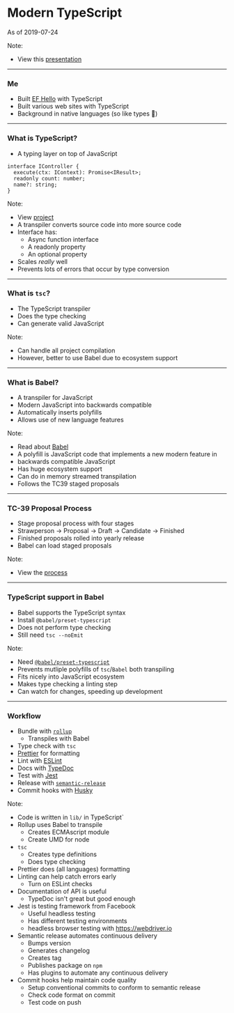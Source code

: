 # Modern TypeScript

As of 2019-07-24

Note:

- View this [presentation][presentation]

---

### Me

- Built [EF Hello](https://www.efhello.com/) with TypeScript
- Built various web sites with TypeScript
- Background in native languages (so like types 🙂)

---

### What is TypeScript?

- A typing layer on top of JavaScript

```
interface IController {
  execute(ctx: IContext): Promise<IResult>;
  readonly count: number;
  name?: string;
}
```

Note:

- View [project][typescript]
- A transpiler converts source code into more source code
- Interface has:
  - Async function interface
  - A readonly property
  - An optional property
- Scales _really_ well
- Prevents lots of errors that occur by type conversion

---

### What is `tsc`?

- The TypeScript transpiler
- Does the type checking
- Can generate valid JavaScript

Note:

- Can handle all project compilation
- However, better to use Babel due to ecosystem support

---

### What is Babel?

- A transpiler for JavaScript
- Modern JavaScript into backwards compatible
- Automatically inserts polyfills
- Allows use of new language features

Note:

- Read about [Babel][babel]
- A polyfill is JavaScript code that implements a new modern feature in
- backwards compatible JavaScript
- Has huge ecosystem support
- Can do in memory streamed transpilation
- Follows the TC39 staged proposals

---

### TC-39 Proposal Process

- Stage proposal process with four stages
- Strawperson → Proposal → Draft → Candidate → Finished
- Finished proposals rolled into yearly release
- Babel can load staged proposals

Note:

- View the [process][tc-39-process]

---

### TypeScript support in Babel

- Babel supports the TypeScript syntax
- Install `@babel/preset-typescript`
- Does not perform type checking
- Still need `tsc --noEmit`

Note:

- Need [`@babel/preset-typescript`][babel-preset-typescript]
- Prevents mutliple polyfills of `tsc`/`Babel` both transpiling
- Fits nicely into JavaScript ecosystem
- Makes type checking a linting step
- Can watch for changes, speeding up development

---

### Workflow

- Bundle with [`rollup`][rollup]
  - Transpiles with Babel
- Type check with `tsc`
- [Prettier][prettier] for formatting
- Lint with [ESLint][eslint]
- Docs with [TypeDoc][typedoc]
- Test with [Jest][jest]
- Release with [`semantic-release`][semantic-release]
- Commit hooks with [Husky][husky]

Note:

- Code is written in `lib/` in TypeScript`
- Rollup uses Babel to transpile
  - Creates ECMAscript module
  - Create UMD for node
- `tsc`
  - Creates type definitions
  - Does type checking
- Prettier does (all languages) formatting
- Linting can help catch errors early
  - Turn on ESLint checks
- Documentation of API is useful
  - TypeDoc isn't great but good enough
- Jest is testing framework from Facebook
  - Useful headless testing
  - Has different testing environments
  - headless browser testing with https://webdriver.io
- Semantic release automates continuous delivery
  - Bumps version
  - Generates changelog
  - Creates tag
  - Publishes package on `npm`
  - Has plugins to automate any continuous delivery
- Commit hooks help maintain code quality
  - Setup conventional commits to conform to semantic release
  - Check code format on commit
  - Test code on push

[webdriver]: https://webdriver.io
[prettier]: https://prettier.io/
[rollup]: https://rollupjs.org
[presentation]: https://gitpitch.com/mattyclarkson/slides-typescript
[typescript]: https://www.typescriptlang.org/
[tc-39-process]: https://tc39.es/process-document/
[babel]: https://babeljs.io
[babel-preset-typescript]: https://babeljs.io/docs/en/babel-preset-typescript
[eslint]: https://eslint.org/
[typedoc]: https://typedoc.org/
[jsdoc]: https://jsdoc.app/
[jest]: https://jestjs.io/
[husky]: https://github.com/typicode/husky
[semantic-release]: https://semantic-release.gitbook.io/semantic-release/
